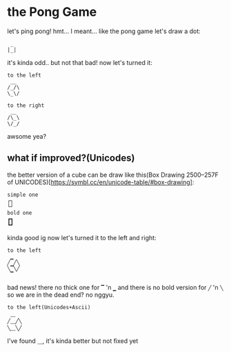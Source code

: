 # the Pong Game
let's ping pong! hmt... I meant... like the pong game let's draw a dot:
```
 _
|_|
```
it's kinda odd.. but not that bad! now let's turned it:
```
to the left
 __
/_/\
\_\/
```
```
to the right
 __
/\_\
\/_/
```
awsome yea?
## what if improved?(Unicodes)
the better version of a cube can be draw like this(Box Drawing 2500–257F of UNICODES)[https://symbl.cc/en/unicode-table/#box-drawing]:
```
simple one
┌┐
└┘
bold one
┏┓
┗┛
```
kinda good ig now let's turned it to the left and right:
```
to the left
 ▁
╱ ╱╲
╲▔╲╱
 ▔
```
bad news! there no thick one for `▔` 'n `▁` and there is no bold version for `╱` 'n `╲` so we are in the dead end? no nggyu.
```
to the left(Unicodes+Ascii)
 ⸏
╱⸏╱╲
╲⸏╲╱
```
I've found `⸏`, it's kinda better but not fixed yet
